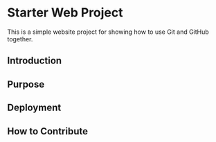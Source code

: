 # Starter Web Project

This is a simple website project for showing how to use Git and GitHub together.

## Introduction

## Purpose

## Deployment

## How to Contribute

